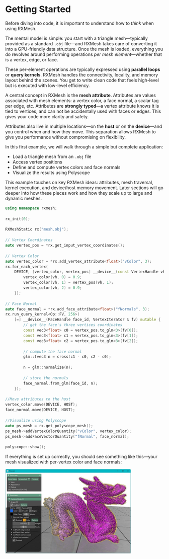 # Getting Started

Before diving into code, it is important to understand how to *think* when using RXMesh.

The mental model is simple: you start with a triangle mesh—typically provided as a standard `.obj` file—and RXMesh takes care of converting it into a GPU-friendly data structure. Once the mesh is loaded, everything you do revolves around performing operations *per mesh element*—whether that is a vertex, edge, or face.

These per-element operations are typically expressed using **parallel loops** or **query kernels**. RXMesh handles the connectivity, locality, and memory layout behind the scenes. You get to write clean code that feels high-level but is executed with low-level efficiency.

A central concept in RXMesh is the **mesh attribute**. Attributes are values associated with mesh elements: a vertex color, a face normal, a scalar tag per edge, etc. Attributes are **strongly typed**—a vertex attribute knows it is tied to vertices, and can not be accidentally used with faces or edges. This gives your code more clarity and safety.

Attributes also live in multiple locations—on the **host** or on the **device**—and you control when and how they move. This separation allows RXMesh to give you performance without compromising on flexibility.

In this first example, we will walk through a simple but complete application:  
- Load a triangle mesh from an `.obj` file  
- Access vertex positions  
- Define and compute vertex colors and face normals  
- Visualize the results using Polyscope

This example touches on key RXMesh ideas: attributes, mesh traversal, kernel execution, and device/host memory movement. Later sections will go deeper into how these pieces work and how they scale up to large and dynamic meshes.



```c++
using namespace rxmesh;

rx_init(0);

RXMeshStatic rx("mesh.obj");

// Vertex Coordinates 
auto vertex_pos = *rx.get_input_vertex_coordinates();

// Vertex Color
auto vertex_color = *rx.add_vertex_attribute<float>("vColor", 3);
rx.for_each_vertex(
    DEVICE, [vertex_color, vertex_pos] __device__(const VertexHandle vh) {
        vertex_color(vh, 0) = 0.9;
        vertex_color(vh, 1) = vertex_pos(vh, 1);
        vertex_color(vh, 2) = 0.9;
    });

// Face Normal
auto face_normal = *rx.add_face_attribute<float>("fNormals", 3);
rx.run_query_kernel<Op::FV, 256>(
    [=] __device__(FaceHandle face_id, VertexIterator & fv) mutable {
        // get the face's three vertices coordinates
        const vec3<float> c0 = vertex_pos.to_glm<3>(fv[0]);
        const vec3<float> c1 = vertex_pos.to_glm<3>(fv[1]);
        const vec3<float> c2 = vertex_pos.to_glm<3>(fv[2]);

        // compute the face normal
        glm::fvec3 n = cross(c1 - c0, c2 - c0);

        n = glm::normalize(n);

        // store the normals
        face_normal.from_glm(face_id, n);
    });

//Move attributes to the host 
vertex_color.move(DEVICE, HOST);
face_normal.move(DEVICE, HOST);

//Visualize using Polyscope
auto ps_mesh = rx.get_polyscope_mesh();
ps_mesh->addVertexColorQuantity("vColor", vertex_color);
ps_mesh->addFaceVectorQuantity("fNormal", face_normal);

polyscope::show();

```

If everything is set up correctly, you should see something like this—your mesh visualized with per-vertex color and face normals:

<p align="left">
  <img src="../assets/getting_started.jpg" alt="Dragon" width="400"/>
</p>